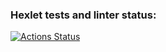 ### Hexlet tests and linter status:
[![Actions Status](https://github.com/mrmoustache231/ansible-project-76/actions/workflows/hexlet-check.yml/badge.svg)](https://github.com/mrmoustache231/ansible-project-76/actions)